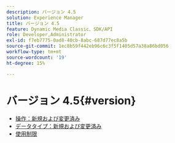 ```yaml
---
description: バージョン 4.5
solution: Experience Manager
title: バージョン 4.5
feature: Dynamic Media Classic、SDK/API
role: Developer,Administrator
exl-id: f7eb7775-0ad8-40cb-8abc-687d77ec8a5b
source-git-commit: 1ec8b59f442eb96c6c3f5f1405d57a38a86bd056
workflow-type: tm+mt
source-wordcount: '19'
ht-degree: 15%

---
```


# バージョン 4.5{#version}

* [操作：新規および変更済み](r-4-5-operations.md)
* [データタイプ：新規および変更済み](r-4-5-types.md)
* [使用制限](r-restricted-use.md)

